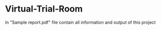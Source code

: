 # Virtual-Trial-Room
In "Sample report.pdf" file contain all information and output of this project 
